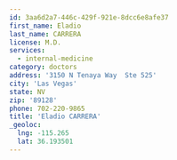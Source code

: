 ```yaml
---
id: 3aa6d2a7-446c-429f-921e-8dcc6e8afe37
first_name: Eladio
last_name: CARRERA
license: M.D.
services:
  - internal-medicine
category: doctors
address: '3150 N Tenaya Way  Ste 525'
city: 'Las Vegas'
state: NV
zip: '89128'
phone: 702-220-9865
title: 'Eladio CARRERA'
_geoloc:
  lng: -115.265
  lat: 36.193501
---
```

